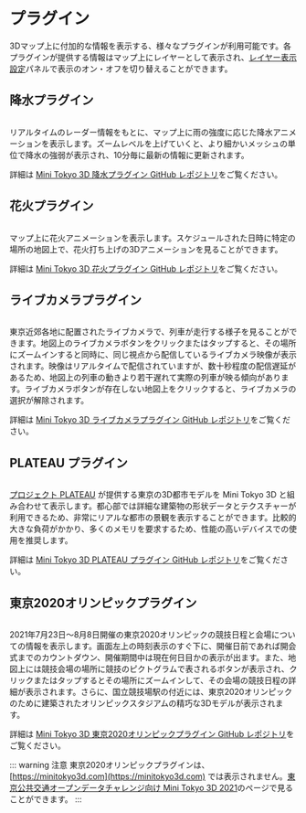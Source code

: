 # プラグイン

3Dマップ上に付加的な情報を表示する、様々なプラグインが利用可能です。各プラグインが提供する情報はマップ上にレイヤーとして表示され、[レイヤー表示設定](./configuration.md#%E3%83%AC%E3%82%A4%E3%83%A4%E3%83%BC%E8%A1%A8%E7%A4%BA%E8%A8%AD%E5%AE%9A)パネルで表示のオン・オフを切り替えることができます。

## 降水プラグイン

<img :src="$withBase('/images/weather.jpg')" style="width: 580px;">

リアルタイムのレーダー情報をもとに、マップ上に雨の強度に応じた降水アニメーションを表示します。ズームレベルを上げていくと、より細かいメッシュの単位で降水の強弱が表示され、10分毎に最新の情報に更新されます。

詳細は [Mini Tokyo 3D 降水プラグイン GitHub レポジトリ](https://github.com/nagix/mt3d-plugin-precipitation)をご覧ください。

## 花火プラグイン

<img :src="$withBase('/images/fireworks.jpg')" style="width: 580px;">

マップ上に花火アニメーションを表示します。スケジュールされた日時に特定の場所の地図上で、花火打ち上げの3Dアニメーションを見ることができます。

詳細は [Mini Tokyo 3D 花火プラグイン GitHub レポジトリ](https://github.com/nagix/mt3d-plugin-fireworks)をご覧ください。

## ライブカメラプラグイン

<img :src="$withBase('/images/livecam.jpg')" style="width: 580px;">

東京近郊各地に配置されたライブカメラで、列車が走行する様子を見ることができます。地図上のライブカメラボタンをクリックまたはタップすると、その場所にズームインすると同時に、同じ視点から配信しているライブカメラ映像が表示されます。映像はリアルタイムで配信されていますが、数十秒程度の配信遅延があるため、地図上の列車の動きより若干遅れて実際の列車が映る傾向があります。ライブカメラボタンが存在しない地図上をクリックすると、ライブカメラの選択が解除されます。

詳細は [Mini Tokyo 3D ライブカメラプラグイン GitHub レポジトリ](https://github.com/nagix/mt3d-plugin-livecam)をご覧ください。

## PLATEAU プラグイン

<img :src="$withBase('/images/plateau.jpg')" style="width: 580px;">

[プロジェクト PLATEAU](https://www.mlit.go.jp/plateau/) が提供する東京の3D都市モデルを Mini Tokyo 3D と組み合わせて表示します。都心部では詳細な建築物の形状データとテクスチャーが利用できるため、非常にリアルな都市の景観を表示することができます。比較的大きな負荷がかかり、多くのメモリを要求するため、性能の高いデバイスでの使用を推奨します。

詳細は [Mini Tokyo 3D PLATEAU プラグイン GitHub レポジトリ](https://github.com/nagix/mt3d-plugin-plateau)をご覧ください。

## 東京2020オリンピックプラグイン

<img :src="$withBase('/images/olympics.jpg')" style="width: 580px;">

2021年7月23日〜8月8日開催の東京2020オリンピックの競技日程と会場についての情報を表示します。画面左上の時刻表示のすぐ下に、開催日前であれば開会式までのカウントダウン、開催期間中は現在何日目かの表示が出ます。また、地図上には競技会場の場所に競技のピクトグラムで表されるボタンが表示され、クリックまたはタップするとその場所にズームインして、その会場の競技日程の詳細が表示されます。さらに、国立競技場駅の付近には、東京2020オリンピックのために建築されたオリンピックスタジアムの精巧な3Dモデルが表示されます。

詳細は [Mini Tokyo 3D 東京2020オリンピックプラグイン GitHub レポジトリ](https://github.com/nagix/mt3d-plugin-olympics2020)をご覧ください。

::: warning 注意
東京2020オリンピックプラグインは、[https://minitokyo3d.com](https://minitokyo3d.com) では表示されません。[東京公共交通オープンデータチャレンジ向け Mini Tokyo 3D 2021](https://minitokyo3d.com/2021/)のページで見ることができます。
:::

